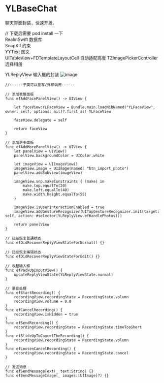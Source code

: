 # YLBaseChat
聊天界面封装，快速开发。

// 下载后需要 pod install 一下                         
RealmSwift   数据库                    
SnapKit      约束                 
YYText       图文             
UITableView+FDTemplateLayoutCell  自动适配高度
TZImagePickerController 选择相册

YLReplyView 输入框的封装
![image](https://github.com/zhuyunlongYL/YLBaseChat/blob/master/RImage/1.png)


    //------子类可以重写/外部调用------
    
    // 添加表情面板
    func efAddFacePanelView() -> UIView {
        
        let faceView:YLFaceView = Bundle.main.loadNibNamed("YLFaceView", owner: self, options: nil)?.first as! YLFaceView
        
        faceView.delegate = self
        
        return faceView
    }
    
    // 添加更多面板
    func efAddMorePanelView() -> UIView {
        let panelView = UIView()
        panelView.backgroundColor = UIColor.white
        
        let imageView = UIImageView()
        imageView.image = UIImage(named: "btn_import_photo")
        panelView.addSubview(imageView)
        
        imageView.snp.makeConstraints { (make) in
            make.top.equalTo(20)
            make.left.equalTo(40)
            make.width.height.equalTo(55)
        }
        
        imageView.isUserInteractionEnabled = true
        imageView.addGestureRecognizer(UITapGestureRecognizer.init(target: self, action: #selector(YLReplyView.efHandlePhotos)))
        
        return panelView
    }
    
    // 已经恢复普通状态
    func efDidRecoverReplyViewStateForNormal() {}
    
    // 已经恢复编辑状态
    func efDidRecoverReplyViewStateForEdit() {}
    
    // 收起输入框
    func efPackUpInputView() {
        updateReplyViewState(YLReplyViewState.normal)
    }
    
    // 录音处理
    func efStartRecording() {
        recordingView.recordingState = RecordingState.volumn
        recordingView.volume = 0.0
    }
    func efCancelRecording() {
        recordingView.isHidden = true
    }
    func efSendRecording() {
        recordingView.recordingState = RecordingState.timeTooShort
    }
    func efSlideUpToCancelTheRecording() {
        recordingView.recordingState = RecordingState.volumn
    }
    func efLoosenCancelRecording() {
        recordingView.recordingState = RecordingState.cancel
    }
    
    // 发送消息
    func efSendMessageText(_ text:String) {}
    func efSendMessageImage(_ images:[UIImage]?) {}
